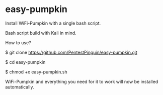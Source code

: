# easy-pumpkin
Install WiFi-Pumpkin with a single bash script.


Bash script build with Kali in mind.


How to use?

$ git clone https://github.com/PentestPinguin/easy-pumpkin.git

$ cd easy-pumpkin

$ chmod +x easy-pumpkin.sh

WiFi-Pumpkin and everything you need for it to work will now be installed automatically.
